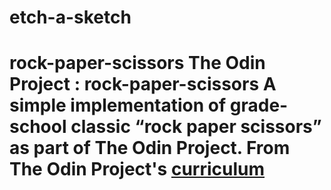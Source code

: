 # etch-a-sketch
# rock-paper-scissors  The Odin Project : rock-paper-scissors  A simple implementation of grade-school classic “rock paper scissors” as part of The Odin Project.  From The Odin Project's [curriculum](https://www.theodinproject.com/lessons/etch-a-sketch-project)

